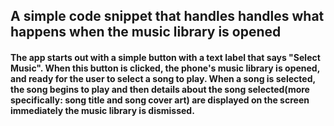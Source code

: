 ## A simple code snippet that handles handles what happens when the music library is opened

#### The app starts out with a simple button with a text label that says "Select Music". When this button is clicked, the phone's music library is opened, and ready for the user to select a song to play. When a song is selected, the song begins to play and then details about the song selected(more specifically: song title and song cover art) are displayed on the screen immediately the music library is dismissed.
